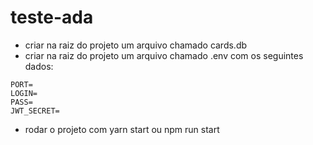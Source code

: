 # teste-ada

 - criar na raiz do projeto um arquivo chamado cards.db 
 - criar na raiz do projeto um arquivo chamado .env com os seguintes dados: 
 ```
PORT=
LOGIN=
PASS=
JWT_SECRET=
 ```
 - rodar o projeto com yarn start ou npm run start
